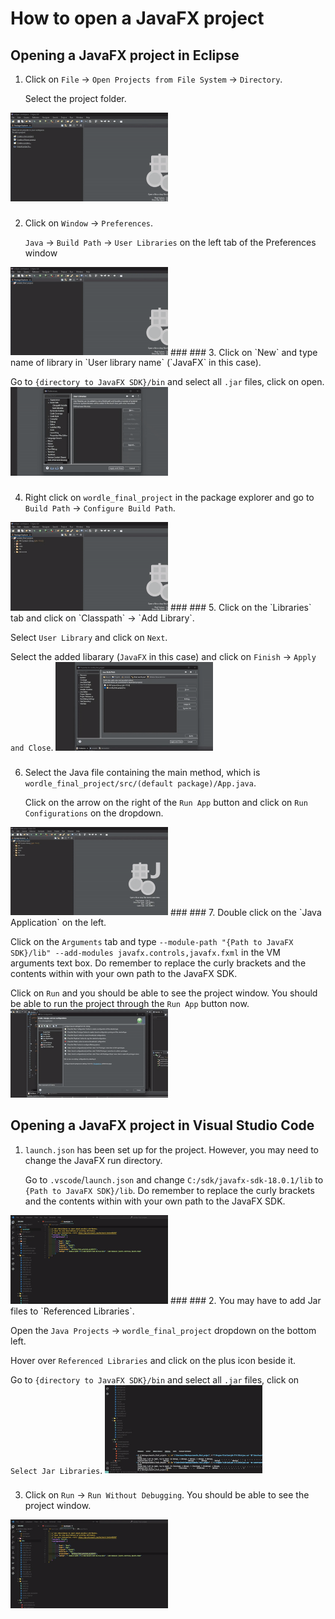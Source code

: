 # How to open a JavaFX project
## Opening a JavaFX project in Eclipse
1. Click on `File` -> `Open Projects from File System` -> `Directory`.

   Select the project folder.
<img src="https://github.com/iandkim229-tamu/how_to_open_a_javafx_project/blob/main/Resources/eclipse_step1.gif" width=50% height=50%>

###

###
2. Click on `Window` -> `Preferences`.

   `Java` -> `Build Path` -> `User Libraries` on the left tab of the Preferences window
<img src="https://github.com/iandkim229-tamu/how_to_open_a_javafx_project/blob/main/Resources/eclipse_step2.gif" width=50% height=50%>
###
###
3. Click on `New` and type name of library in `User library name` (`JavaFX` in this case).
   
   Go to `{directory to JavaFX SDK}/bin` and select all `.jar` files, click on open.
<img src="https://github.com/iandkim229-tamu/how_to_open_a_javafx_project/blob/main/Resources/eclipse_step3.gif" width=50% height=50%>
###
###
4. Right click on `wordle_final_project` in the package explorer and go to `Build Path` -> `Configure Build Path`.
<img src="https://github.com/iandkim229-tamu/how_to_open_a_javafx_project/blob/main/Resources/eclipse_step4.gif" width=50% height=50%>
###
###
5. Click on the `Libraries` tab and click on `Classpath` -> `Add Library`.

   Select `User Library` and click on `Next`.

   Select the added libarary (`JavaFX` in this case) and click on `Finish` -> `Apply and Close`.
<img src="https://github.com/iandkim229-tamu/how_to_open_a_javafx_project/blob/main/Resources/eclipse_step5.gif" width=50% height=50%>
###
###
6. Select the Java file containing the main method, which is `wordle_final_project/src/(default package)/App.java`.
   
   Click on the arrow on the right of the `Run App` button and click on `Run Configurations` on the dropdown.
<img src="https://github.com/iandkim229-tamu/how_to_open_a_javafx_project/blob/main/Resources/eclipse_step6.gif" width=50% height=50%>
###
###
7. Double click on the `Java Application` on the left.
   
   Click on the `Arguments` tab and type `--module-path "{Path to JavaFX SDK}/lib" --add-modules javafx.controls,javafx.fxml` in the VM arguments text box. Do remember to replace the curly brackets and the contents within with your own path to the JavaFX SDK.

   Click on `Run` and you should be able to see the project window. You should be able to run the project through the `Run App` button now.
<img src="https://github.com/iandkim229-tamu/how_to_open_a_javafx_project/blob/main/Resources/eclipse_step7.gif" width=50% height=50%>

## Opening a JavaFX project in Visual Studio Code
1. `launch.json` has been set up for the project. However, you may need to change the JavaFX run directory.
  
   Go to `.vscode`/`launch.json` and change `C:/sdk/javafx-sdk-18.0.1/lib` to `{Path to JavaFX SDK}/lib`. Do remember to replace the curly brackets and the contents within with your own path to the JavaFX SDK.
<img src="https://github.com/iandkim229-tamu/how_to_open_a_javafx_project/blob/main/Resources/vscode_step1.gif" width=50% height=50%>
###
###
2. You may have to add Jar files to `Referenced Libraries`.

   Open the `Java Projects` -> `wordle_final_project` dropdown on the bottom left.

   Hover over `Referenced Libraries` and click on the plus icon beside it.

   Go to `{directory to JavaFX SDK}/bin` and select all `.jar` files, click on `Select Jar Libraries`.
<img src="https://github.com/iandkim229-tamu/how_to_open_a_javafx_project/blob/main/Resources/vscode_step2.gif" width=50% height=50%>
###
###
3. Click on `Run` -> `Run Without Debugging`. You should be able to see the project window.
<img src="https://github.com/iandkim229-tamu/how_to_open_a_javafx_project/blob/main/Resources/vscode_step3.gif" width=50% height=50%>
